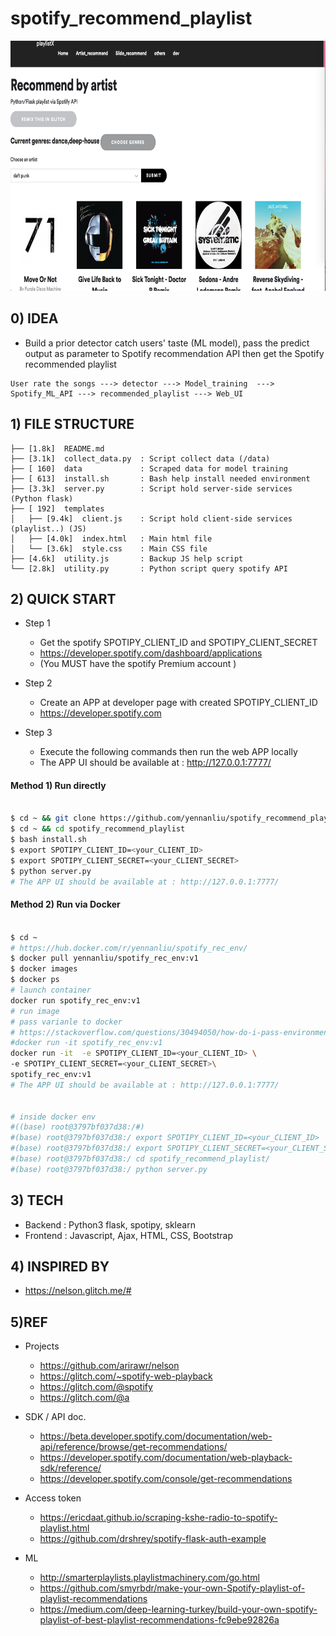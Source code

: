 # spotify_recommend_playlist

<img src ="https://github.com/yennanliu/spotify_recommend_playlist/blob/master/ref/app_1.png" width="800" height="400">

 
## 0) IDEA 

- Build a prior detector catch users' taste (ML model), pass the predict output as parameter to Spotify recommendation API then get the Spotify recommended playlist 

```
User rate the songs ---> detector ---> Model_training  ---> Spotify_ML_API ---> recommended_playlist ---> Web_UI 

```

## 1) FILE STRUCTURE 

```
├── [1.8k]  README.md
├── [3.1k]  collect_data.py  : Script collect data (/data)
├── [ 160]  data             : Scraped data for model training 
├── [ 613]  install.sh       : Bash help install needed environment 
├── [3.3k]  server.py        : Script hold server-side services (Python flask)
├── [ 192]  templates	     
│   ├── [9.4k]  client.js    : Script hold client-side services (playlist..) (JS)
│   ├── [4.0k]  index.html   : Main html file 
│   └── [3.6k]  style.css    : Main CSS file 
├── [4.6k]  utility.js       : Backup JS help script 
└── [2.8k]  utility.py       : Python script query spotify API 

```

## 2) QUICK START

- Step 1 
	- Get the spotify SPOTIPY_CLIENT_ID and SPOTIPY_CLIENT_SECRET 
	- https://developer.spotify.com/dashboard/applications
	- (You MUST have the spotify Premium account )
- Step 2 
	- Create an APP at developer page with created SPOTIPY_CLIENT_ID
	- https://developer.spotify.com

- Step 3 
	- Execute the following commands then run the web APP locally 
	- The APP UI should be available at : http://127.0.0.1:7777/


#### Method 1) Run directly  

```bash 

$ cd ~ && git clone https://github.com/yennanliu/spotify_recommend_playlist.git
$ cd ~ && cd spotify_recommend_playlist
$ bash install.sh 
$ export SPOTIPY_CLIENT_ID=<your_CLIENT_ID> 
$ export SPOTIPY_CLIENT_SECRET=<your_CLIENT_SECRET>
$ python server.py 
# The APP UI should be available at : http://127.0.0.1:7777/

```

#### Method 2) Run via Docker 

```bash 

$ cd ~ 
# https://hub.docker.com/r/yennanliu/spotify_rec_env/
$ docker pull yennanliu/spotify_rec_env:v1 
$ docker images 
$ docker ps 
# launch container 
docker run spotify_rec_env:v1 
# run image 
# pass varianle to docker 
# https://stackoverflow.com/questions/30494050/how-do-i-pass-environment-variables-to-docker-containers
#docker run -it spotify_rec_env:v1 
docker run -it  -e SPOTIPY_CLIENT_ID=<your_CLIENT_ID> \
-e SPOTIPY_CLIENT_SECRET=<your_CLIENT_SECRET>\
spotify_rec_env:v1 
# The APP UI should be available at : http://127.0.0.1:7777/


# inside docker env 
#((base) root@3797bf037d38:/#)
#(base) root@3797bf037d38:/ export SPOTIPY_CLIENT_ID=<your_CLIENT_ID> 
#(base) root@3797bf037d38:/ export SPOTIPY_CLIENT_SECRET=<your_CLIENT_SECRET>
#(base) root@3797bf037d38:/ cd spotify_recommend_playlist/ 
#(base) root@3797bf037d38:/ python server.py 
```



## 3) TECH
- Backend : Python3 flask, spotipy, sklearn 
- Frontend : Javascript, Ajax, HTML, CSS, Bootstrap 


## 4) INSPIRED BY 
- https://nelson.glitch.me/#


## 5)REF 

- Projects 
	- https://github.com/arirawr/nelson
	- https://glitch.com/~spotify-web-playback
	- https://glitch.com/@spotify
	- https://glitch.com/@a

- SDK / API doc. 
	- https://beta.developer.spotify.com/documentation/web-api/reference/browse/get-recommendations/
	- https://developer.spotify.com/documentation/web-playback-sdk/reference/
	- https://developer.spotify.com/console/get-recommendations 

- Access token  
	- https://ericdaat.github.io/scraping-kshe-radio-to-spotify-playlist.html
	- https://github.com/drshrey/spotify-flask-auth-example

- ML
	- http://smarterplaylists.playlistmachinery.com/go.html
	- https://github.com/smyrbdr/make-your-own-Spotify-playlist-of-playlist-recommendations
	- https://medium.com/deep-learning-turkey/build-your-own-spotify-playlist-of-best-playlist-recommendations-fc9ebe92826a



